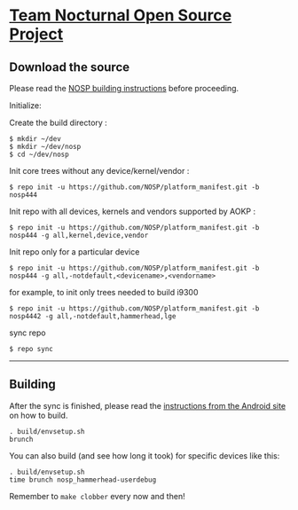 [Team Nocturnal Open Source Project](team-nocturnal.com)
====================================


Download the source
--------------

Please read the [NOSP building instructions](http://forums.team-nocturnal.com/index.php/topic/1876-) before proceeding.

Initialize:

Create the build directory :

    $ mkdir ~/dev
    $ mkdir ~/dev/nosp
    $ cd ~/dev/nosp
Init core trees without any device/kernel/vendor :

    $ repo init -u https://github.com/NOSP/platform_manifest.git -b nosp444

Init repo with all devices, kernels and vendors supported by AOKP :

    $ repo init -u https://github.com/NOSP/platform_manifest.git -b nosp444 -g all,kernel,device,vendor

Init repo only for a particular device

    $ repo init -u https://github.com/NOSP/platform_manifest.git -b nosp444 -g all,-notdefault,<devicename>,<vendorname>

for example, to init only trees needed to build i9300

    $ repo init -u https://github.com/NOSP/platform_manifest.git -b nosp4442 -g all,-notdefault,hammerhead,lge

sync repo

    $ repo sync

***

Building
--------

After the sync is finished, please read the [instructions from the Android site](http://s.android.com/source/building.html) on how to build.

    . build/envsetup.sh
    brunch


You can also build (and see how long it took) for specific devices like this:

    . build/envsetup.sh
    time brunch nosp_hammerhead-userdebug

Remember to `make clobber` every now and then!

